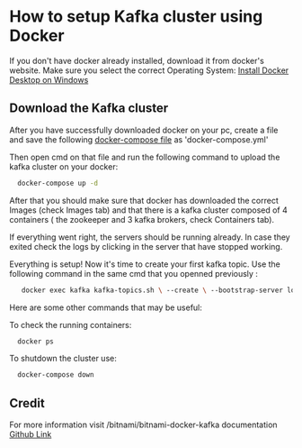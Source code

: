# How to setup Kafka cluster using Docker

If you don't have docker already installed, download it from docker's website. Make sure you select the correct Operating System:
[Install Docker Desktop on Windows](https://docs.docker.com/desktop/windows/install/)

## Download the Kafka cluster

After you have successfully downloaded docker on your pc, create a file and save the following [docker-compose file](https://github.com/bitnami/bitnami-docker-kafka/blob/master/docker-compose-cluster.yml) as 'docker-compose.yml'

Then open cmd on that file and run the following command to upload the kafka cluster on your docker:
 ```sh
   docker-compose up -d
   ```
After that you should make sure that docker has downloaded the correct Images (check Images tab) and that there is a kafka cluster composed of 4 containers ( the zookeeper and 3 kafka brokers, check Containers tab).

If everything went right, the servers should be running already. In case they exited check the logs by clicking in the server that have stopped working.

Everything is setup! Now it's time to create your first kafka topic.
Use the following command in the same cmd that you openned previously :
```sh
   docker exec kafka kafka-topics.sh \ --create \ --bootstrap-server localhost:9092 \ --replication-factor 1 \ --partitions 10 \ --topic test
   ```
Here are some other commands that may be useful:  

    
   

To check the running containers:
 ```sh
   docker ps
   ```
To shutdown the cluster use:
 ```sh
   docker-compose down
   ```


## Credit
For more information visit /bitnami/bitnami-docker-kafka documentation
[Github Link](https://github.com/bitnami/bitnami-docker-kafka)


